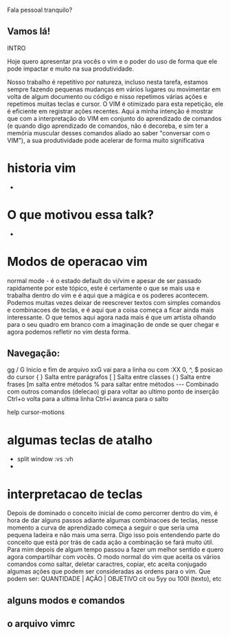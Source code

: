 Fala pessoal tranquilo?

Vamos lá!
---
INTRO

Hoje quero apresentar pra vocês o vim e o  poder do uso de forma que ele pode 
impactar e muito na sua produtividade.

Nosso trabalho é repetitivo por natureza, incluso nesta tarefa, estamos sempre fazendo pequenas mudanças em vários lugares ou movimentar em volta de algum documento ou código e nisso repetimos várias ações e repetimos muitas teclas e cursor.
O VIM é otimizado para esta repetição, ele é eficiente em registrar ações recentes. Aqui a minha intenção é mostrar que com a interpretação do VIM em conjunto do aprendizado de comandos (e quando digo aprendizado de comandos, não é decoreba, e sim ter a memória muscular desses comandos aliado ao saber "conversar com o VIM"), a sua produtividade pode acelerar de forma muito significativa


# historia vim
-
# O que motivou essa talk?
-
# Modos de operacao vim
normal mode - é o estado default do vi/vim e apesar de ser passado rapidamente por este tópico, este é certamente o que se mais usa e trabalha dentro do vim e é aqui que a mágica e os poderes acontecem.
Podemos muitas vezes deixar de reescrever textos com simples comandos e combinacoes de teclas, e é aqui que a coisa começa a ficar ainda mais interessante. O que temos aqui agora nada mais é que um artista olhando para o seu quadro em branco com a imaginação de onde se quer chegar e agora podemos refletir no vim desta forma.

## Navegação:
gg / G Inicio e fim de arquivo
xxG vai para a linha ou com :XX
0, ^, $ posicao do cursor
{ } Salta entre parágrafos
[ ] Salta entre classes
( ) Salta entre frases
[m salta entre métodos
% para saltar entre métodos --- Combinado com outros comandos (delecao)
gi para voltar ao ultimo ponto de inserção
Ctrl+o volta para a ultima linha
Ctrl+i avanca para o salto

help cursor-motions
# algumas teclas de atalho
- split window :vs :vh
-
# interpretacao de teclas
 Depois de dominado o conceito inicial de como percorrer dentro do vim, é hora de dar alguns passos adiante
algumas combinacoes de teclas, nesse momento a curva de aprendizado começa a seguir o que seria uma pequena ladeira e não mais uma serra. Digo isso pois entendendo parte do conceito que está por trás de cada ação a combinação se fará muito útil. 
Para mim depois de algum tempo passou a fazer um melhor sentido e quero agora compartilhar com vocês.
O modo normal do vim que aceita os vários comandos como saltar, deletar caractres, copiar, etc aceita conjugado algumas ações que podem ser consideradas as ordens para o vim.
Que podem ser: QUANTIDADE | AÇÃO | OBJETIVO
cit ou 5yy ou 100I (texto), etc

alguns modos e comandos
-
o arquivo vimrc
-


